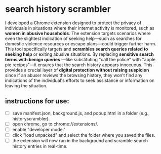 # search history scrambler
I developed a Chrome extension designed to protect the privacy of individuals in situations where their internet activity is monitored, such as **women in abusive households**. The extension targets scenarios where even the slightest indication of seeking help—such as searches for domestic violence resources or escape plans—could trigger further harm. This tool specifically targets and **scrambles search queries related to seeking help** or exiting abusive situations. By replacing **sensitive search terms with benign queries** —like substituting "call the police" with "apple pie recipes"—it ensures that the search history appears innocuous. This provides a crucial layer of **digital protection without raising suspicion** since if an abuser reviews the browsing history, they won't find any indications of the individual's efforts to seek assistance or information on leaving the situation.


## instructions for use:
- [ ] save manifest.json, background.js, and popup.html in a folder (e.g., historyscrambler).
- [ ] open chrome, go to chrome://extensions/.
- [ ] enable "developer mode."
- [ ] click "load unpacked" and select the folder where you saved the files.
- [ ] the extension will now run in the background and scramble search history entries in real-time.
